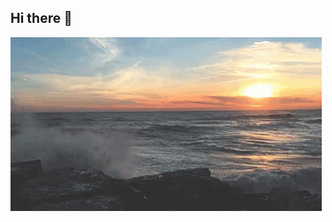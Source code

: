 ## Hi there 👋

<img src="https://github.com/Timmi116/Timmi116/blob/main/sea-ocean.gif" alt="The unlimited" align="center">


